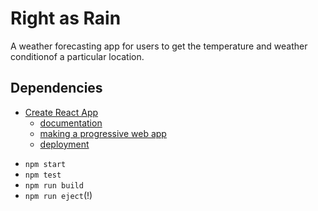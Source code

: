 
# Right as Rain
A weather forecasting app for users to get the temperature and weather conditionof a particular location.

## Dependencies
* [Create React App](https://github.com/facebook/create-react-app)
  - [documentation](https://facebook.github.io/create-react-app/docs/getting-started)
  - [making a progressive web app](https://facebook.github.io/create-react-app/docs/making-a-progressive-web-app)
  - [deployment](https://facebook.github.io/create-react-app/docs/deployment)
- `npm start`
- `npm test`
- `npm run build`
- `npm run eject`(!)
